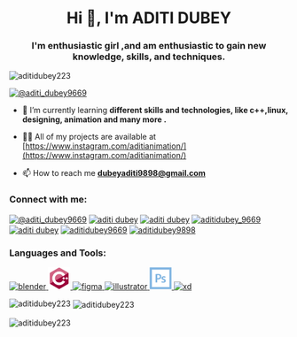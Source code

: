  
<h1 align="center">Hi 👋, I'm ADITI DUBEY</h1>
<h3 align="center">I'm enthusiastic girl ,and am enthusiastic to gain new knowledge, skills, and techniques.</h3>

<p align="left"> <img src="https://komarev.com/ghpvc/?username=aditidubey223&label=Profile%20views&color=0e75b6&style=flat" alt="aditidubey223" /> </p>

<p align="left"> <a href="https://twitter.com/@aditi_dubey9669" target="blank"><img src="https://img.shields.io/twitter/follow/@aditi_dubey9669?logo=twitter&style=for-the-badge" alt="@aditi_dubey9669" /></a> </p>

- 🌱 I’m currently learning **different skills and technologies, like c++,linux, designing, animation and many more .**

- 👨‍💻 All of my projects are available at [https://www.instagram.com/aditianimation/](https://www.instagram.com/aditianimation/)

- 📫 How to reach me **dubeyaditi9898@gmail.com**

<h3 align="left">Connect with me:</h3>
<p align="left">
<a href="https://twitter.com/@aditi_dubey9669" target="blank"><img align="center" src="https://raw.githubusercontent.com/rahuldkjain/github-profile-readme-generator/master/src/images/icons/Social/twitter.svg" alt="@aditi_dubey9669" height="30" width="40" /></a>
<a href="https://linkedin.com/in/aditi dubey" target="blank"><img align="center" src="https://raw.githubusercontent.com/rahuldkjain/github-profile-readme-generator/master/src/images/icons/Social/linked-in-alt.svg" alt="aditi dubey" height="30" width="40" /></a>
<a href="https://fb.com/aditi dubey" target="blank"><img align="center" src="https://raw.githubusercontent.com/rahuldkjain/github-profile-readme-generator/master/src/images/icons/Social/facebook.svg" alt="aditi dubey" height="30" width="40" /></a>
<a href="https://instagram.com/aditidubey_9669" target="blank"><img align="center" src="https://raw.githubusercontent.com/rahuldkjain/github-profile-readme-generator/master/src/images/icons/Social/instagram.svg" alt="aditidubey_9669" height="30" width="40" /></a>
<a href="https://www.behance.net/aditi dubey" target="blank"><img align="center" src="https://raw.githubusercontent.com/rahuldkjain/github-profile-readme-generator/master/src/images/icons/Social/behance.svg" alt="aditi dubey" height="30" width="40" /></a>
<a href="https://www.hackerrank.com/aditidubey9669" target="blank"><img align="center" src="https://raw.githubusercontent.com/rahuldkjain/github-profile-readme-generator/master/src/images/icons/Social/hackerrank.svg" alt="aditidubey9669" height="30" width="40" /></a>
<a href="https://auth.geeksforgeeks.org/user/aditidubey9898" target="blank"><img align="center" src="https://raw.githubusercontent.com/rahuldkjain/github-profile-readme-generator/master/src/images/icons/Social/geeks-for-geeks.svg" alt="aditidubey9898" height="30" width="40" /></a>
</p>

<h3 align="left">Languages and Tools:</h3>
<p align="left"> <a href="https://www.blender.org/" target="_blank"> <img src="https://download.blender.org/branding/community/blender_community_badge_white.svg" alt="blender" width="40" height="40"/> </a> <a href="https://www.w3schools.com/cpp/" target="_blank"> <img src="https://raw.githubusercontent.com/devicons/devicon/master/icons/cplusplus/cplusplus-original.svg" alt="cplusplus" width="40" height="40"/> </a> <a href="https://www.figma.com/" target="_blank"> <img src="https://www.vectorlogo.zone/logos/figma/figma-icon.svg" alt="figma" width="40" height="40"/> </a> <a href="https://www.adobe.com/in/products/illustrator.html" target="_blank"> <img src="https://www.vectorlogo.zone/logos/adobe_illustrator/adobe_illustrator-icon.svg" alt="illustrator" width="40" height="40"/> </a> <a href="https://www.photoshop.com/en" target="_blank"> <img src="https://raw.githubusercontent.com/devicons/devicon/master/icons/photoshop/photoshop-line.svg" alt="photoshop" width="40" height="40"/> </a> <a href="https://www.adobe.com/products/xd.html" target="_blank"> <img src="https://cdn.worldvectorlogo.com/logos/adobe-xd.svg" alt="xd" width="40" height="40"/> </a> </p>

<p><img align="left" src="https://github-readme-stats.vercel.app/api/top-langs?username=aditidubey223&show_icons=true&locale=en&layout=compact" alt="aditidubey223" /></p>

<p>&nbsp;<img align="center" src="https://github-readme-stats.vercel.app/api?username=aditidubey223&show_icons=true&locale=en" alt="aditidubey223" /></p>

<p><img align="center" src="https://github-readme-streak-stats.herokuapp.com/?user=aditidubey223&" alt="aditidubey223" /></p>
